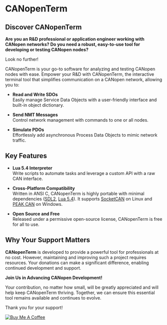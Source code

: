# CANopenTerm

## Discover CANopenTerm

**Are you an R&D professional or application engineer working
with CANopen networks? Do you need a robust, easy-to-use tool
for developing or testing CANopen nodes?**

Look no further!

CANopenTerm is your go-to software for analyzing and testing
CANopen nodes with ease.  Empower your R&D with CANopenTerm,
the interactive terminal tool that simplifies communication
on a CANopen network, allowing you to:

- **Read and Write SDOs**  
  Easily manage Service Data Objects with a user-friendly
  interface and built-in object dictionary.

- **Send NMT Messages**  
  Control network management with commands to one or all nodes.

- **Simulate PDOs**  
  Effortlessly add asynchronous Process Data Objects to mimic
  network traffic.

## Key Features

- **Lua 5.4 Interpreter**  
  Write scripts to automate tasks and leverage a custom API with
  a raw CAN interface.

- **Cross-Platform Compatibility**  
  Written in ANSI C, CANopenTerm is highly portable with minimal
  dependencies ([SDL2](https://github.com/libsdl-org/SDL/tree/SDL2),
  [Lua 5.4](https://www.lua.org/about.html)). It supports
  [SocketCAN](https://www.kernel.org/doc/html/latest/networking/can.html)
  on Linux and [PEAK CAN](https://www.peak-system.com/) on Windows.

- **Open Source and Free**  
  Released under a permissive open-source license, CANopenTerm is
  free for all to use.

## Why Your Support Matters

**CANopenTerm** is developed to provide a powerful tool for professionals
at no cost.  However, maintaining and improving such a project requires
resources.  Your donations can make a significant difference, enabling
continued development and support.

**Join Us in Advancing CANopen Development!**

Your contribution, no matter how small, will be greatly appreciated and
will help keep CANopenTerm thriving. Together, we can ensure this essential
tool remains available and continues to evolve.

Thank you for your support!

[![Buy Me A Coffee](https://cdn.buymeacoffee.com/buttons/v2/default-yellow.png)](https://www.buymeacoffee.com/mupf.dev)



